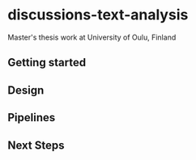 # discussions-text-analysis

Master's thesis work at University of Oulu, Finland 


## Getting started

## Design

## Pipelines

## Next Steps 
